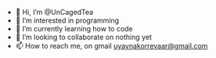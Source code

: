 - 👋 Hi, I’m @UnCagedTea
- 👀 I’m interested in programming
- 🌱 I’m currently learning how to code
- 💞️ I’m looking to collaborate on nothing yet
- 📫 How to reach me, on gmail uyaynakorrevaar@gmail.com

<!---
UnCagedTea/UnCagedTea is a ✨ special ✨ repository because its `README.md` (this file) appears on your GitHub profile.
You can click the Preview link to take a look at your changes.
--->
